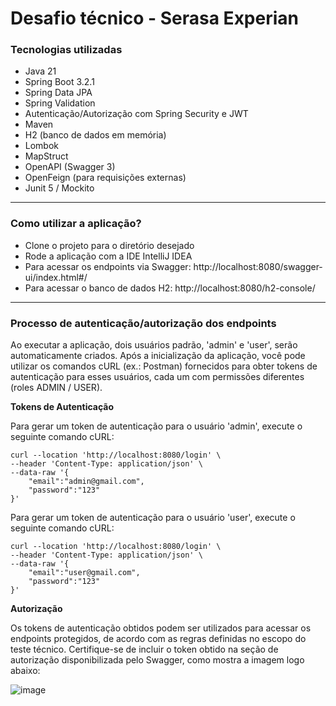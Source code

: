 # Desafio técnico - Serasa Experian 

### Tecnologias utilizadas

* Java 21
* Spring Boot 3.2.1
* Spring Data JPA
* Spring Validation
* Autenticação/Autorização com Spring Security e JWT
* Maven
* H2 (banco de dados em memória)
* Lombok
* MapStruct
* OpenAPI (Swagger 3)
* OpenFeign (para requisições externas)
* Junit 5 / Mockito

---

### Como utilizar a aplicação?

* Clone o projeto para o diretório desejado
* Rode a aplicação com a IDE IntelliJ IDEA
* Para acessar os endpoints via Swagger: http://localhost:8080/swagger-ui/index.html#/
* Para acessar o banco de dados H2: http://localhost:8080/h2-console/
  
---

### Processo de autenticação/autorização dos endpoints

Ao executar a aplicação, dois usuários padrão, 'admin' e 'user', serão automaticamente criados. Após a inicialização da aplicação, você pode utilizar os comandos cURL (ex.: Postman) fornecidos para obter tokens de autenticação para esses usuários, cada um com permissões diferentes (roles ADMIN / USER).

**Tokens de Autenticação**

Para gerar um token de autenticação para o usuário 'admin', execute o seguinte comando cURL:
```
curl --location 'http://localhost:8080/login' \
--header 'Content-Type: application/json' \
--data-raw '{
    "email":"admin@gmail.com",
    "password":"123"
}'
```

Para gerar um token de autenticação para o usuário 'user', execute o seguinte comando cURL:
```
curl --location 'http://localhost:8080/login' \
--header 'Content-Type: application/json' \
--data-raw '{
    "email":"user@gmail.com",
    "password":"123"
}'
```

**Autorização**

Os tokens de autenticação obtidos podem ser utilizados para acessar os endpoints protegidos, de acordo com as regras definidas no escopo do teste técnico.
Certifique-se de incluir o token obtido na seção de autorização disponibilizada pelo Swagger, como mostra a imagem logo abaixo:

![image](https://github.com/brunadelmourosilva/teste-serasa/assets/61791877/07867096-1e42-4e8f-b807-8a0d52648641)




